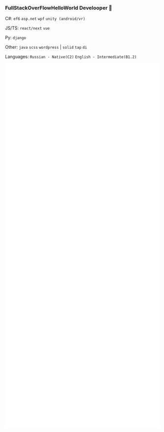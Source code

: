 ### FullStackOverFlowHelloWorld Develooper 👋


C#: `ef6` `asp.net` `wpf` `unity (android/vr)`

JS/TS: `react/next` `vue`

Py: `django`

Other: `java` `scss` `wordpress` | `solid` `tap` `di`

Languages: `Russian - Native(C2)` `English - Intermediate(B1.2)`

![](https://raw.githubusercontent.com/Xefise/GithubStats/master/generated/overview.svg#gh-dark-mode-only)
![](https://raw.githubusercontent.com/Xefise/GithubStats/master/generated/overview.svg#gh-light-mode-only)
![](https://raw.githubusercontent.com/Xefise/GithubStats/master/generated/languages.svg#gh-dark-mode-only)
![](https://raw.githubusercontent.com/Xefise/GithubStats/master/generated/languages.svg#gh-light-mode-only)
